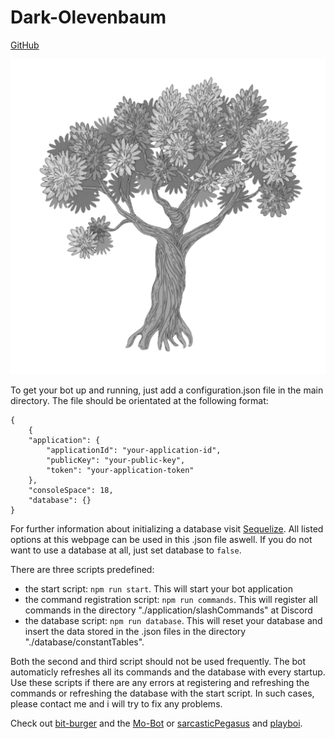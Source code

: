 # Dark-Olevenbaum

[GitHub](https://github.com/Olevenbaum/Dark-Olevenbaum "GitHub repository for browsing code")

![The "Dark-Olevenbaum"](./resources/profilepicture.png)

To get your bot up and running, just add a configuration.json file in the main directory.
The file should be orientated at the following format:

    {
        {
        "application": {
            "applicationId": "your-application-id",
            "publicKey": "your-public-key",
            "token": "your-application-token"
        },
        "consoleSpace": 18,
        "database": {}
    }

For further information about initializing a database visit [Sequelize](https://sequelize.org/api/v6/class/src/sequelize.js~sequelize#instance-constructor-constructor). All listed options at this webpage can be used in this .json file aswell. If you do not want to use a database at all, just set database to `false`.

There are three scripts predefined:

-   the start script: `npm run start`. This will start your bot application
-   the command registration script: `npm run commands`. This will register all commands in the directory "./application/slashCommands" at Discord
-   the database script: `npm run database`. This will reset your database and insert the data stored in the .json files in the directory "./database/constantTables".

Both the second and third script should not be used frequently. The bot automaticly refreshes all its commands and the database with every startup. Use these scripts if there are any errors at registering and refreshing the commands or refreshing the database with the start script. In such cases, please contact me and i will try to fix any problems.

Check out [bit-burger](https://github.com/bit-burger) and the [Mo-Bot](https://github.com/bit-burger/Mo-Bot) or [sarcasticPegasus](https://github.com/sarcasticPegasus) and [playboi](https://github.com/sarcasticPegasus/playboi).
